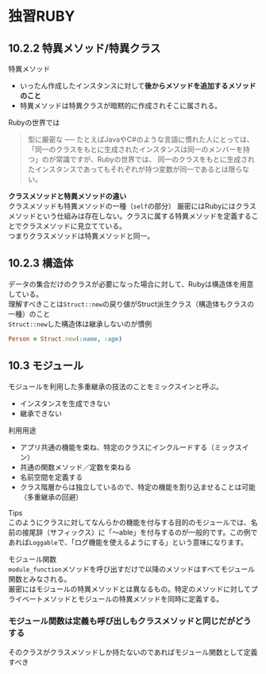 # 独習RUBY


## 10.2.2 特異メソッド/特異クラス

特異メソッド  
- いったん作成したインスタンスに対して**後からメソッドを追加するメソッドのこと**
- 特異メソッドは特異クラスが暗黙的に作成されそこに属される。

Rubyの世界では  
>型に厳密な ── たとえばJavaやC#のような言語に慣れた人にとっては、「同一のクラスをもとに生成されたインスタンスは同一のメンバーを持つ」のが常識ですが、Rubyの世界では、
>同一のクラスをもとに生成されたインスタンスであってもそれぞれが持つ変数が同一であるとは限らない。

**クラスメソッドと特異メソッドの違い**  
クラスメソッドも特異メソッドの一種（`self`の部分）
厳密にはRubyにはクラスメソッドという仕組みは存在しない。クラスに属する特異メソッドを定義することでクラスメソッドに見立てている。  
つまりクラスメソッドは特異メソッドと同一。

## 10.2.3 構造体

データの集合だけのクラスが必要になった場合に対して、Rubyは構造体を用意している。  
理解すべきことは`Struct::new`の戻り値がStruct派生クラス（構造体もクラスの一種）のこと  
`Struct::new`した構造体は継承しないのが慣例

```ruby
Person = Struct.new(:name, :age)
```

## 10.3 モジュール

モジュールを利用した多重継承の技法のことをミックスインと呼ぶ。

- インスタンスを生成できない
- 継承できない

利用用途  
- アプリ共通の機能を束ね、特定のクラスにインクルードする（ミックスイン）
- 共通の関数メソッド／定数を束ねる
- 名前空間を定義する
- クラス階層からは独立しているので、特定の機能を割り込ませることは可能（多重継承の回避）

Tips  
このようにクラスに対してなんらかの機能を付与する目的のモジュールでは、名前の接尾辞（サフィックス）に「～able」を付与するのが一般的です。この例であれば`Loggable`で、「ログ機能を使えるようにする」という意味になります。

モジュール関数  
`module_function`メソッドを呼び出すだけで以降のメソッドはすべてモジュール関数とみなされる。  
厳密にはモジュールの特異メソッドとは異なるもの。特定のメソッドに対してプライベートメソッドとモジュールの特異メソッドを同時に定義する。

### モジュール関数は定義も呼び出しもクラスメソッドと同じだがどうする

そのクラスがクラスメソッドしか持たないのであればモジュール関数として定義すべき
